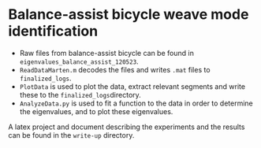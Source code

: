 # Balance-assist bicycle weave mode identification

- Raw files from balance-assist bicycle can be found in `eigenvalues_balance_assist_120523`. 
- `ReadDataMarten.m` decodes the files and writes `.mat` files to `finalized_logs`.
- `PlotData` is used to plot the data, extract relevant segments and write these to the `finalized_logs`directory.
- `AnalyzeData.py` is used to fit a function to the data in order to determine the eigenvalues, and to plot these eigenvalues.

A latex project and document describing the experiments and the results can be found in the `write-up` directory. 

